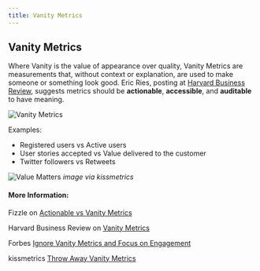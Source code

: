 ```yaml
---
title: Vanity Metrics
---
```

## Vanity Metrics

Where Vanity is the value of appearance over quality, Vanity Metrics are measurements that, without context or explanation, are used to make someone or something look good. Eric Ries, posting at <a href='https://hbr.org/2010/02/entrepreneurs-beware-of-vanity-metrics' target='_blank' rel='nofollow'>Harvard Business Review</a>, suggests metrics should be **actionable**, **accessible**, and **auditable** to have meaning.

![Vanity Metrics](https://i.pinimg.com/originals/d4/ea/9a/d4ea9ade0de05a5707e11b325a37d5fb.jpg)

Examples:
- Registered users vs Active users
- User stories accepted vs Value delivered to the customer
- Twitter followers vs Retweets

![Value Matters](https://blog.kissmetrics.com/wp-content/uploads/2012/01/increasing-pageviews-flat-revenues.png)
_image via kissmetrics_

<!-- The article goes here, in GitHub-flavored Markdown. Feel free to add YouTube videos, images, and CodePen/JSBin embeds  -->

#### More Information:
<!-- Please add any articles you think might be helpful to read before writing the article -->

Fizzle on <a href='https://fizzle.co/sparkline/vanity-vs-actionable-metrics' target='_blank' rel='nofollow'>Actionable vs Vanity Metrics</a>

Harvard Business Review on <a href='https://hbr.org/2010/02/entrepreneurs-beware-of-vanity-metrics' target='_blank' rel='nofollow'>Vanity Metrics</a>

Forbes <a href='https://www.forbes.com/sites/sujanpatel/2015/05/13/why-you-should-ignore-vanity-metrics-focus-on-engagement-metrics-instead/#1342fdeb12a9' target='_blank' rel='nofollow'>Ignore Vanity Metrics and Focus on Engagement</a>

kissmetrics <a href='https://blog.kissmetrics.com/throw-away-vanity-metrics/' target='_blank' rel='nofollow'>Throw Away Vanity Metrics</a>
